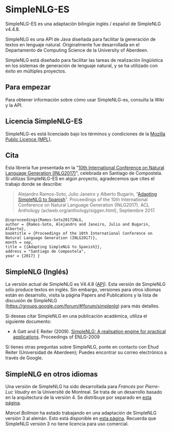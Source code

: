 SimpleNLG-ES
=========

SimpleNLG-ES es una adaptación bilingüe inglés / español de SimpleNLG v4.4.8.

SimpleNLG es una API de Java diseñada para facilitar la generación de textos en lenguaje natural. Originalmente fue desarrollada en el Departamento de Computing Science de la University of Aberdeen.

SimpleNLG está diseñado para facilitar las tareas de realización lingüística en los sistemas de generación de lenguaje natural, y se ha utilizado con éxito en múltiples proyectos.

Para empezar
------------
Para obtener información sobre cómo usar SimpleNLG-es, consulta la Wiki y la API.

Licencia SimpleNLG-ES
-----------------------------
SimpleNLG-es está licenciado bajo los términos y condiciones de la [Mozilla Public Licence (MPL)](http://www.mozilla.org/MPL/).

Cita
----
Esta librería fue presentada en la "[10th International Conference on Natural Language Generation (INLG2017)](https://eventos.citius.usc.es/inlg2017)", celebrada en Santiago de Compostela. Si utilizas SimpleNLG-ES en algún proyecto, agradecemos que cites el trabajo donde se describe:

> Alejandro Ramos-Soto, Julio Janeiro y Alberto Bugarín, "[Adapting SimpleNLG to Spanish](https://eventos.citius.usc.es/inlg2017/resources/final/51/51_Paper.pdf)". Proceedings of the 10th International Conference on Natural Language Generation (INLG2017). ACL Anthology (aclweb.org/anthology/siggen.html), Septiembre 2017.

```
@inproceedings{Ramos-Soto2017INLG,
author = {Ramos-Soto, Alejandro and Janeiro, Julio and Bugarin, Alberto},
booktitle = {Proceedings of the 10th International Conference on Natural Language Generation (INLG2017)},
month = sep,
title = {{Adapting SimpleNLG to Spanish}},
address = "Santiago de Compostela",
year = {2017} } 
```

SimpleNLG (Inglés)
------------------
La versión actual de SimpleNLG es V4.4.8 ([API](https://cdn.rawgit.com/simplenlg/simplenlg/master/docs/javadoc/index.html)). Esta versión de SimpleNLG sólo produce textos en inglés. Sin embargo, versiones para otros idiomas están en desarrollo, visita la página Papers and Publications y la lista de discusión de SimpleNLG (https://groups.google.com/forum/#!forum/simplenlg) para más detalles.

Si deseas citar SimpleNLG en una publicación académica, utiliza el siguiente documento:

* A Gatt and E Reiter (2009). [SimpleNLG: A realisation engine for practical applications](http://aclweb.org/anthology/W/W09/W09-0613.pdf). Proceedings of ENLG-2009

Si tienes otras preguntas sobre SimpleNLG, ponte en contacto con Ehud Reiter (Universidad de Aberdeen); Puedes encontrar su correo electrónico a través de Google.

SimpleNLG en otros idiomas
-----------------------------
Una versión de SimpleNLG ha sido desarrollada para *Francés* por *Pierre-Luc Vaudry* en la Université de Montreal. Se trata de un desarrollo basado en la arquitectura de la versión 4. Se distribuye por separado en [esta página](http://www-etud.iro.umontreal.ca/~vaudrypl/snlgbil/snlgEnFr_english.html).

*Marcel Bollman* ha estado trabajando en una adaptación de SimpleNLG versión 3 al alemán. Esto está disponible en [esta página](http://www.linguistics.rub.de/~bollmann/simplenlg-ger.html). Recuerda que SimpleNLG versión 3 no tiene licencia para uso comercial.
